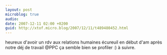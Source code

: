 ```yaml
---
layout: post
microblog: true
audio: 
date: 2007-12-11 02:00 +0200
guid: http://xtof.micro.blog/2007/12/11/t489480452.html
---
```

heureux d'avoir un rdv aux relations humaines écureuil en début d'am après notre déj de travail @PPC ça semble bien se profiler :) à suivre.
